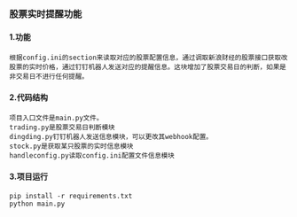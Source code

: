 ### 股票实时提醒功能

#### 1.功能

```
根据config.ini的section来读取对应的股票配置信息，通过调取新浪财经的股票接口获取改股票的实时价格，通过钉钉机器人发送对应的提醒信息。这块增加了股票交易日的判断，如果是非交易日不进行任何提醒。
```

#### 2.代码结构

```
项目入口文件是main.py文件。
trading.py是股票交易日判断模块
dingding.py钉钉机器人发送信息模块，可以更改其webhook配置。
stock.py是获取某只股票的实时信息模块
handleconfig.py读取config.ini配置文件信息模块
```

#### 3.项目运行

```
pip install -r requirements.txt
python main.py
```

